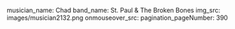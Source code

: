 musician_name: Chad
band_name: St. Paul &amp; The Broken Bones
img_src: images/musician2132.png
onmouseover_src: 
pagination_pageNumber: 390